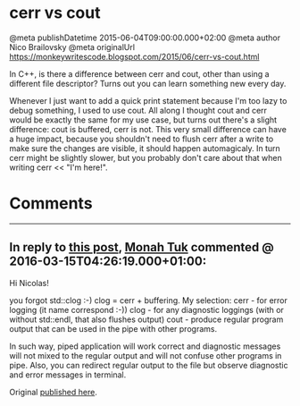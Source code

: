 # cerr vs cout

@meta publishDatetime 2015-06-04T09:00:00.000+02:00
@meta author Nico Brailovsky
@meta originalUrl https://monkeywritescode.blogspot.com/2015/06/cerr-vs-cout.html

In C++, is there a difference between cerr and cout, other than using a different file descriptor? Turns out you can learn something new every day.

Whenever I just want to add a quick print statement because I'm too lazy to debug something, I used to use cout. All along I thought cout and cerr would be exactly the same for my use case, but turns out there's a slight difference: cout is buffered, cerr is not. This very small difference can have a huge impact, because you shouldn't need to flush cerr after a write to make sure the changes are visible, it should happen automagicaly. In turn cerr might be slightly slower, but you probably don't care about that when writing cerr << "I'm here!".


# Comments

---
## In reply to [this post](), [Monah Tuk](https://plus.google.com/+MonahTuk) commented @ 2016-03-15T04:26:19.000+01:00:

Hi Nicolas!

you forgot std::clog :-) clog = cerr + buffering. My selection:
cerr - for error logging (it name correspond :-))
clog - for any diagnostic loggings (with or without std::endl, that also flushes output)
cout - produce regular program output that can be used in the pipe with other programs.

In such way, piped application will work correct and diagnostic messages will not mixed to the regular output and will not confuse other programs in pipe. Also, you can redirect regular output to the file but observe diagnostic and error messages in terminal.

Original [published here](/md_blog/2015/0604_cerrvscout.md).
